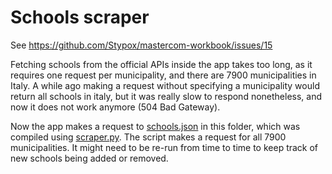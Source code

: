 # Schools scraper

See https://github.com/Stypox/mastercom-workbook/issues/15

Fetching schools from the official APIs inside the app takes too long, as it requires one request per municipality, and there are 7900 municipalities in Italy. A while ago making a request without specifying a municipality would return all schools in italy, but it was really slow to respond nonetheless, and now it does not work anymore (504 Bad Gateway).

Now the app makes a request to [schools.json](schools.json) in this folder, which was compiled using [scraper.py](scraper.py). The script makes a request for all 7900 municipalities. It might need to be re-run from time to time to keep track of new schools being added or removed.
